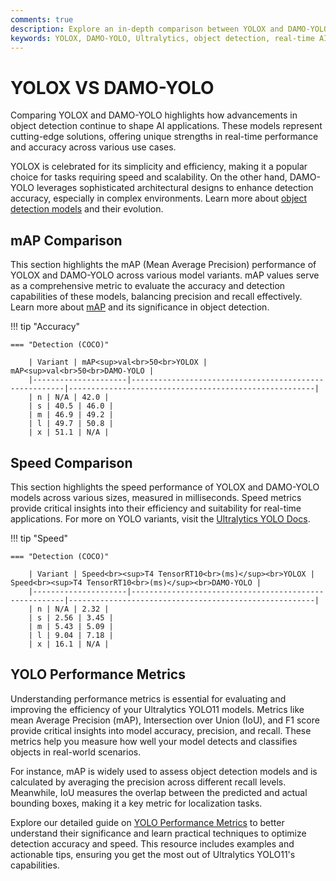 ```yaml
---
comments: true
description: Explore an in-depth comparison between YOLOX and DAMO-YOLO, two leading models in real-time object detection. Discover their performance, speed, and efficiency for edge AI and computer vision applications. Learn how these models stack up in the race for superior accuracy and lightweight deployment capabilities.
keywords: YOLOX, DAMO-YOLO, Ultralytics, object detection, real-time AI, edge AI, computer vision, model comparison, performance benchmarks
---
```


# YOLOX VS DAMO-YOLO

Comparing YOLOX and DAMO-YOLO highlights how advancements in object detection continue to shape AI applications. These models represent cutting-edge solutions, offering unique strengths in real-time performance and accuracy across various use cases.

YOLOX is celebrated for its simplicity and efficiency, making it a popular choice for tasks requiring speed and scalability. On the other hand, DAMO-YOLO leverages sophisticated architectural designs to enhance detection accuracy, especially in complex environments. Learn more about [object detection models](https://www.ultralytics.com/glossary/object-detection) and their evolution.

## mAP Comparison

This section highlights the mAP (Mean Average Precision) performance of YOLOX and DAMO-YOLO across various model variants. mAP values serve as a comprehensive metric to evaluate the accuracy and detection capabilities of these models, balancing precision and recall effectively. Learn more about [mAP](https://www.ultralytics.com/glossary/mean-average-precision-map) and its significance in object detection.

!!! tip "Accuracy"

    === "Detection (COCO)"

    	| Variant | mAP<sup>val<br>50<br>YOLOX | mAP<sup>val<br>50<br>DAMO-YOLO |
    	|---------------------|-------------------------------------------------------|-------------------------------------------------------|
    	| n | N/A | 42.0 |
    	| s | 40.5 | 46.0 |
    	| m | 46.9 | 49.2 |
    	| l | 49.7 | 50.8 |
    	| x | 51.1 | N/A |


## Speed Comparison

This section highlights the speed performance of YOLOX and DAMO-YOLO models across various sizes, measured in milliseconds. Speed metrics provide critical insights into their efficiency and suitability for real-time applications. For more on YOLO variants, visit the [Ultralytics YOLO Docs](https://docs.ultralytics.com/models/yolov7/).

!!! tip "Speed"

    === "Detection (COCO)"

    	| Variant | Speed<br><sup>T4 TensorRT10<br>(ms)</sup><br>YOLOX | Speed<br><sup>T4 TensorRT10<br>(ms)</sup><br>DAMO-YOLO |
    	|---------------------|-------------------------------------------------------|-------------------------------------------------------|
    	| n | N/A | 2.32 |
    	| s | 2.56 | 3.45 |
    	| m | 5.43 | 5.09 |
    	| l | 9.04 | 7.18 |
    	| x | 16.1 | N/A |

## YOLO Performance Metrics

Understanding performance metrics is essential for evaluating and improving the efficiency of your Ultralytics YOLO11 models. Metrics like mean Average Precision (mAP), Intersection over Union (IoU), and F1 score provide critical insights into model accuracy, precision, and recall. These metrics help you measure how well your model detects and classifies objects in real-world scenarios.

For instance, mAP is widely used to assess object detection models and is calculated by averaging the precision across different recall levels. Meanwhile, IoU measures the overlap between the predicted and actual bounding boxes, making it a key metric for localization tasks.

Explore our detailed guide on [YOLO Performance Metrics](https://docs.ultralytics.com/guides/yolo-performance-metrics/) to better understand their significance and learn practical techniques to optimize detection accuracy and speed. This resource includes examples and actionable tips, ensuring you get the most out of Ultralytics YOLO11's capabilities.
